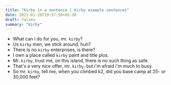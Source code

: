 ```yaml
---
title: "Kirby in a sentence | Kirby example sentences"
date: 2021-01-20T19:57:50+05:30
draft: falses
summary: "Kirby"
---
```

- What can i do for you, mr. `kirby`?
- Us `kirby` men, we stick around, huh?
- There is no `kirby` enterprises, is there?
- I own a place called `kirby` paint and title plus.
- Mr. `kirby`, trust me, on this island, there is no such thing as safe.
- That's a very nice offer, mr. `kirby`, but i'm afraid i'm much to busy.
- So mr. `kirby`, tell me, when you climbed k2, did you base camp at 25- or 30,000 feet?
                 
